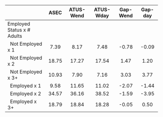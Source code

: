 
|                      |         ASEC |    ATUS-Wend |    ATUS-Wday |     Gap-Wend |      Gap-day |
| -------------------- | :----------: | :----------: | :----------: | :----------: | :----------: |
| Employed Status x # Adults |              |              |              |              |              |
| &nbsp;&nbsp;Not Employed x 1 |         7.39 |         8.17 |         7.48 |        -0.78 |        -0.09 |
| &nbsp;&nbsp;Not Employed x 2 |        18.75 |        17.27 |        17.54 |         1.47 |         1.20 |
| &nbsp;&nbsp;Not Employed x 3+ |        10.93 |         7.90 |         7.16 |         3.03 |         3.77 |
| &nbsp;&nbsp;Employed x 1 |         9.58 |        11.65 |        11.02 |        -2.07 |        -1.44 |
| &nbsp;&nbsp;Employed x 2 |        34.57 |        36.16 |        38.52 |        -1.59 |        -3.95 |
| &nbsp;&nbsp;Employed x 3+ |        18.79 |        18.84 |        18.28 |        -0.05 |         0.50 |

